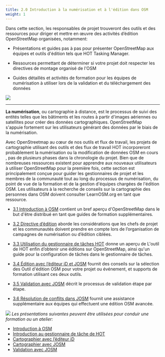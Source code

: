 ```yaml
---
title: 2.0 Introduction à la numérisation et à l'édition dans OSM
weight: 1
---
```


Dans cette section, les responsables de projet trouveront des outils et des ressources pour diriger et mettre en œuvre des activités d’édition OpenStreetMap organisées, notamment:

* Présentations et guides pas à pas pour présenter OpenStreetMap aux équipes et outils d'édition tels que HOT Tasking Manager.
* Ressources permettant de déterminer si votre projet doit respecter les directives de montage organisé de l'OSM

* Guides détaillés et activités de formation pour les équipes de numérisation à utiliser lors de la validation et du téléchargement des données

![](/images/digitization-and-editing/DSC03241.jpg)

***

**La numérisation**, ou cartographie à distance, est le processus de suivi des entités telles que les bâtiments et les routes à partir d'images aériennes ou satellites pour créer des données cartographiques. OpenStreetMap s'appuie fortement sur les utilisateurs générant des données par le biais de la numérisation. <br>

Avec OpenStreetmap au cœur de nos outils et flux de travail, les projets de cartographie utilisant des outils et des flux de travail HOT incorporeront probablement la numérisation ou la modification de données OSM en cours , pas de plusieurs phases dans la chronologie du projet. Bien que de nombreuses ressources existent pour apprendre aux nouveaux utilisateurs à utiliser OpenStreetMap pour la première fois, cette section est principalement conçue pour guider les gestionnaires de projet et les membres de la communauté tout au long du processus de numérisation, du point de vue de la formation et de la gestion d'équipes chargées de l'édition OSM. Les utilisateurs à la recherche de conseils sur la cartographie des personnes dans OSM doivent consulter LearnOSM.org en tant que ressource.
<br>

*  [3.1 Introduction à OSM](https://hotosm.github.io/toolbox/pages/digitization-and-editing/3.1_introduction_to_openstreetmap/) contient un bref aperçu d'OpenStreetMap dans le but d'être distribué en tant que guides de formation supplémentaires.
 

*  [3.2 Directive d’édition](https://hotosm.github.io/toolbox/pages/digitization-and-editing/3.2_organized_osm_editing/) aborde les considérations que les chefs de projet et les communautés doivent prendre en compte lors de l’organisation de campagnes de numérisation ou d’édition ciblées.

*  [3.3 Utilisation du gestionnaire de tâches HOT](https://hotosm.github.io/toolbox/pages/digitization-and-editing/3.3-working-with-the-hot-tasking-manager/) donne un aperçu de L'outil de HOT enfin d’obtenir une éditions sur OpenStreetMap, ainsi qu'un guide pour la configuration de tâches dans le gestionnaire de tâches.

*  [3.4 Édition avec l’éditeur iD et JOSM](https://hotosm.github.io/toolbox/pages/digitization-and-editing/3.4-editing-with-id-and-josm/) fournit des conseils sur la sélection des Outil d'édition OSM pour votre projet ou événement, et supports de formation utilisant ces deux outils.

*  [3.5 Validation avec JOSM](https://hotosm.github.io/toolbox/pages/digitization-and-editing/3.5_validating_with_josm/) décrit le processus de validation étape par étape.

*  [3.6 Résolution de conflits dans  JOSM](https://hotosm.github.io/toolbox/pages/digitization-and-editing/3.6-data-conflict-in-josm/) fournit une assistance supplémentaire aux équipes qui effectuent une édition OSM avancée.

![](/images/training_presentations_wide.PNG)
*Les présentations suivantes peuvent être utilisées pour conduir une formation ou un atelier:*
	 	 
*  [Introduction à OSM](https://docs.google.com/presentation/d/1QneNbichunhVjyN4RPRyPuYV3Q7QMJctp50_90FpMpc/edit#slide=id.g526e73601c_0_1163)
*  [Introduction au gestionnaire de tâche de HOT ](https://docs.google.com/presentation/d/1fpNA1qVn_FzeFnktdw6y3lal8gkY3vSkoIaDJYem7cA/edit#slide=id.g51d3d58777_0_0)
*  [Cartographier avec l’éditeur iD ](https://docs.google.com/presentation/d/1sbTZp5B7sQlEM-RzDU-33JlJnUUUGDkeOchhC6srK20/edit#slide=id.g51d3d58777_0_0)
*  [Cartographier avec JOSM](https://docs.google.com/presentation/d/1nLs1JA-nlmqWA2vIr9ZsoDcg8wjsoc5nv1QMK9GT8KI/edit?usp=sharing)
*  [Validation avec JOSM](https://docs.google.com/presentation/d/1p2lJJluFv25qIXTE8qTzHJQW5QNbWr6sULJ7N-gjTx4/edit?usp=sharing)


